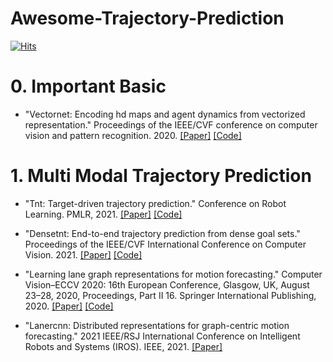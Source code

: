 # Awesome-Trajectory-Prediction

[![Hits](https://hits.seeyoufarm.com/api/count/incr/badge.svg?url=https%3A%2F%2Fgithub.com%2FDeepJaeHoon%2FAwesome-Trajectory-Prediction&count_bg=%2379C83D&title_bg=%234B3447&icon=hyundai.svg&icon_color=%23FFFFFF&title=hits&edge_flat=false)](https://hits.seeyoufarm.com)


# 0. Important Basic
* "Vectornet: Encoding hd maps and agent dynamics from vectorized representation." Proceedings of the IEEE/CVF conference on computer vision and pattern recognition. 2020.
[[Paper]](https://openaccess.thecvf.com/content_CVPR_2020/html/Gao_VectorNet_Encoding_HD_Maps_and_Agent_Dynamics_From_Vectorized_Representation_CVPR_2020_paper.html)
[[Code]](https://github.com/Liang-ZX/VectorNet/tree/master)

# 1. Multi Modal Trajectory Prediction
* "Tnt: Target-driven trajectory prediction." Conference on Robot Learning. PMLR, 2021.
[[Paper]](https://proceedings.mlr.press/v155/zhao21b)
[[Code]](https://github.com/Henry1iu/TNT-Trajectory-Prediction)

* "Densetnt: End-to-end trajectory prediction from dense goal sets." Proceedings of the IEEE/CVF International Conference on Computer Vision. 2021.
[[Paper]](https://openaccess.thecvf.com/content/ICCV2021/html/Gu_DenseTNT_End-to-End_Trajectory_Prediction_From_Dense_Goal_Sets_ICCV_2021_paper.html)
[[Code]](https://github.com/Tsinghua-MARS-Lab/DenseTNT)

* "Learning lane graph representations for motion forecasting." Computer Vision–ECCV 2020: 16th European Conference, Glasgow, UK, August 23–28, 2020, Proceedings, Part II 16. Springer International Publishing, 2020.
[[Paper]](https://link.springer.com/chapter/10.1007/978-3-030-58536-5_32)
[[Code]](https://github.com/uber-research/LaneGCN?tab=readme-ov-file)

* "Lanercnn: Distributed representations for graph-centric motion forecasting." 2021 IEEE/RSJ International Conference on Intelligent Robots and Systems (IROS). IEEE, 2021.
[[Paper]](https://ieeexplore.ieee.org/abstract/document/9636035)
